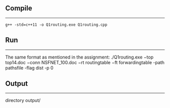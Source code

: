 ## Compile
-----------------------------------------------------------------------
`g++ -std=c++11 -o Q1routing.exe Q1routing.cpp`

## Run
-----------------------------------------------------------------------
The same format as mentioned in the assignment:
./Q1routing.exe −top top14.doc −conn NSFNET_100.doc −rt routingtable −ft forwardingtable -path pathsfile -flag dist -p 0

## Output
-----------------------------------------------------------------------
directory output/